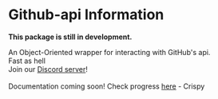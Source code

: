 # Github-api Information

**This package is still in development.**

An Object-Oriented wrapper for interacting with GitHub's api.<br />
Fast as hell <br />
Join our [Discord server](https://discord.gg/U8c8H3sRZW)! 
<br /> <br /> 
Documentation coming soon! Check progress [here](https://github.com/GmBodhi/github-api/issues/8) - Crispy 
